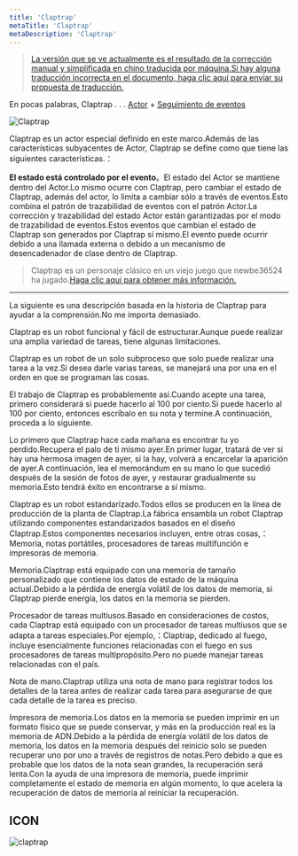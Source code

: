 ```yaml
---
title: 'Claptrap'
metaTitle: 'Claptrap'
metaDescription: 'Claptrap'
---
```


> [La versión que se ve actualmente es el resultado de la corrección manual y simplificada en chino traducida por máquina.Si hay alguna traducción incorrecta en el documento, haga clic aquí para enviar su propuesta de traducción.](https://crwd.in/newbeclaptrap)

En pocas palabras, Claptrap . . . [Actor](/zh_Hans/2-Glossary/Actor-Pattern) + [Seguimiento de eventos](/zh_Hans/2-Glossary/Event-Sourcing)

![Claptrap](/images/20190228-001.gif)

Claptrap es un actor especial definido en este marco.Además de las características subyacentes de Actor, Claptrap se define como que tiene las siguientes características.：

**El estado está controlado por el evento**。El estado del Actor se mantiene dentro del Actor.Lo mismo ocurre con Claptrap, pero cambiar el estado de Claptrap, además del actor, lo limita a cambiar sólo a través de eventos.Esto combina el patrón de trazabilidad de eventos con el patrón Actor.La corrección y trazabilidad del estado Actor están garantizadas por el modo de trazabilidad de eventos.Estos eventos que cambian el estado de Claptrap son generados por Claptrap sí mismo.El evento puede ocurrir debido a una llamada externa o debido a un mecanismo de desencadenador de clase dentro de Claptrap.

> Claptrap es un personaje clásico en un viejo juego que newbe36524 ha jugado.[Haga clic aquí para obtener más información.](https://zh.moegirl.org/%E5%B0%8F%E5%90%B5%E9%97%B9)

---

La siguiente es una descripción basada en la historia de Claptrap para ayudar a la comprensión.No me importa demasiado.

Claptrap es un robot funcional y fácil de estructurar.Aunque puede realizar una amplia variedad de tareas, tiene algunas limitaciones.

Claptrap es un robot de un solo subproceso que solo puede realizar una tarea a la vez.Si desea darle varias tareas, se manejará una por una en el orden en que se programan las cosas.

El trabajo de Claptrap es probablemente así.Cuando acepte una tarea, primero considerará si puede hacerlo al 100 por ciento.Si puede hacerlo al 100 por ciento, entonces escríbalo en su nota y termine.A continuación, proceda a lo siguiente.

Lo primero que Claptrap hace cada mañana es encontrar tu yo perdido.Recupera el palo de ti mismo ayer.En primer lugar, tratará de ver si hay una hermosa imagen de ayer, si la hay, volverá a encarcelar la aparición de ayer.A continuación, lea el memorándum en su mano lo que sucedió después de la sesión de fotos de ayer, y restaurar gradualmente su memoria.Esto tendrá éxito en encontrarse a sí mismo.

Claptrap es un robot estandarizado.Todos ellos se producen en la línea de producción de la planta de Claptrap.La fábrica ensambla un robot Claptrap utilizando componentes estandarizados basados en el diseño Claptrap.Estos componentes necesarios incluyen, entre otras cosas,：Memoria, notas portátiles, procesadores de tareas multifunción e impresoras de memoria.

Memoria.Claptrap está equipado con una memoria de tamaño personalizado que contiene los datos de estado de la máquina actual.Debido a la pérdida de energía volátil de los datos de memoria, si Claptrap pierde energía, los datos en la memoria se pierden.

Procesador de tareas multiusos.Basado en consideraciones de costos, cada Claptrap está equipado con un procesador de tareas multiusos que se adapta a tareas especiales.Por ejemplo,：Claptrap, dedicado al fuego, incluye esencialmente funciones relacionadas con el fuego en sus procesadores de tareas multipropósito.Pero no puede manejar tareas relacionadas con el país.

Nota de mano.Claptrap utiliza una nota de mano para registrar todos los detalles de la tarea antes de realizar cada tarea para asegurarse de que cada detalle de la tarea es preciso.

Impresora de memoria.Los datos en la memoria se pueden imprimir en un formato físico que se puede conservar, y más en la producción real es la memoria de ADN.Debido a la pérdida de energía volátil de los datos de memoria, los datos en la memoria después del reinicio solo se pueden recuperar uno por uno a través de registros de notas.Pero debido a que es probable que los datos de la nota sean grandes, la recuperación será lenta.Con la ayuda de una impresora de memoria, puede imprimir completamente el estado de memoria en algún momento, lo que acelera la recuperación de datos de memoria al reiniciar la recuperación.

## ICON

![claptrap](/images/claptrap_icons/claptrap.svg)
